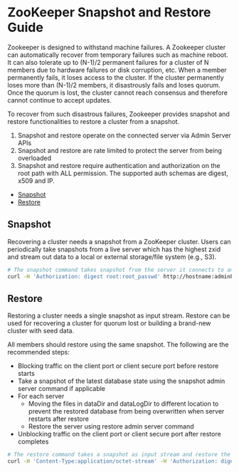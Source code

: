 <!--
Copyright 2002-2004 The Apache Software Foundation

Licensed under the Apache License, Version 2.0 (the "License");
you may not use this file except in compliance with the License.
You may obtain a copy of the License at

http://www.apache.org/licenses/LICENSE-2.0

Unless required by applicable law or agreed to in writing, software
distributed under the License is distributed on an "AS IS" BASIS,
WITHOUT WARRANTIES OR CONDITIONS OF ANY KIND, either express or implied.
See the License for the specific language governing permissions and
limitations under the License.
//-->

# ZooKeeper Snapshot and Restore Guide

Zookeeper is designed to withstand machine failures. A Zookeeper cluster can automatically recover 
from temporary failures such as machine reboot. It can also tolerate up to (N-1)/2 permanent 
failures for a cluster of N members due to hardware failures or disk corruption, etc. When a member 
permanently fails, it loses access to the cluster. If the cluster permanently loses more than 
(N-1)/2 members, it disastrously fails and loses quorum. Once the quorum is lost, the cluster 
cannot reach consensus and therefore cannot continue to accept updates.

To recover from such disastrous failures, Zookeeper provides snapshot and restore functionalities to
restore a cluster from a snapshot.

1. Snapshot and restore operate on the connected server via Admin Server APIs
1. Snapshot and restore are rate limited to protect the server from being overloaded
1. Snapshot and restore require authentication and authorization on the root path with ALL permission.
The supported auth schemas are digest, x509 and IP.
   
* [Snapshot](#zookeeper_snapshot)
* [Restore](#zookeeper_restore)  

<a name="zookeeper_snapshot"></a>

## Snapshot
Recovering a cluster needs a snapshot from a ZooKeeper cluster. Users can periodically take
snapshots from a live server which has the highest zxid and stream out data to a local 
or external storage/file system (e.g., S3).

 ```bash
 # The snapshot command takes snapshot from the server it connects to and rate limited to once every 5 mins by default
 curl -H 'Authorization: digest root:root_passwd' http://hostname:adminPort/commands/snapshot?streaming=true --output snapshotFileName
 ```

<a name="zookeeper_restore"></a>
## Restore

Restoring a cluster needs a single snapshot as input stream. Restore can be used for recovering a 
cluster for quorum lost or building a brand-new cluster with seed data. 

All members should restore using the same snapshot. The following are the recommended steps:
 
- Blocking traffic on the client port or client secure port before restore starts
- Take a snapshot of the latest database state using the snapshot admin server command if applicable
- For each server
  - Moving the files in dataDir and dataLogDir to different location to prevent the restored database 
    from being overwritten when server restarts after restore
  - Restore the server using restore admin server command
- Unblocking traffic on the client port or client secure port after restore completes

 ```bash
 # The restore command takes a snapshot as input stream and restore the db of the server it connects. It is rate limited to once every 5 mins by default
 curl -H 'Content-Type:application/octet-stream' -H 'Authorization: digest root:root_passwd' -POST http://hostname:adminPort/commands/restore --data-binary "@snapshotFileName" 
 ```

